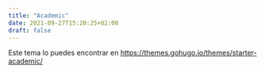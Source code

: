 ```yaml
---
title: "Academic"
date: 2021-09-27T15:20:25+02:00
draft: false
---
```


Este tema lo puedes encontrar en <https://themes.gohugo.io/themes/starter-academic/>